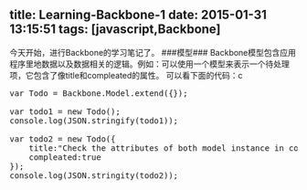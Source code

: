 title: Learning-Backbone-1
date: 2015-01-31 13:15:51
tags: [javascript,Backbone]
---
今天开始，进行Backbone的学习笔记了。
###模型###
Backbone模型包含应用程序里地数据以及数据相关的逻辑。例如：可以使用一个模型来表示一个待处理项，它包含了像title和compleated的属性。
可以看下面的代码：c
<pre>
var Todo = Backbone.Model.extend({});

var todo1 = new Todo();
console.log(JSON.stringify(todo1));

var todo2 = new Todo({
	title:"Check the attributes of both model instance in console.",
	compleated:true
});
console.log(JSON.stringity(todo2));
</pre>
